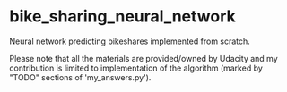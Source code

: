 # bike_sharing_neural_network
Neural network predicting bikeshares implemented from scratch.

Please note that all the materials are provided/owned by Udacity and my contribution is limited to implementation of the algorithm (marked by "TODO" sections of 'my_answers.py').
